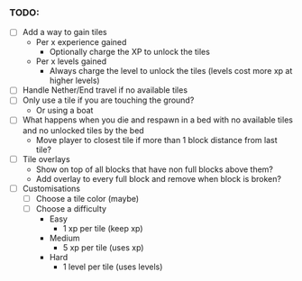 ### TODO:

- [ ] Add a way to gain tiles
    - Per x experience gained
        - Optionally charge the XP to unlock the tiles
    - Per x levels gained
        - Always charge the level to unlock the tiles (levels cost more xp at higher levels)
- [ ] Handle Nether/End travel if no available tiles
- [ ] Only use a tile if you are touching the ground?
    - Or using a boat
- [ ] What happens when you die and respawn in a bed with no available tiles and no unlocked tiles by the bed
    - Move player to closest tile if more than 1 block distance from last tile?
- [ ] Tile overlays
    - Show on top of all blocks that have non full blocks above them?
    - Add overlay to every full block and remove when block is broken?
- [ ] Customisations
    - [ ] Choose a tile color (maybe)
    - [ ] Choose a difficulty
        - Easy
            - 1 xp per tile (keep xp)
        - Medium
            - 5 xp per tile (uses xp)
        - Hard
            - 1 level per tile (uses levels)
